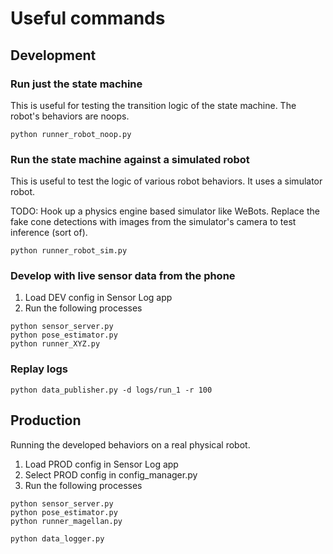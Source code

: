 # Useful commands

## Development

### Run just the state machine

This is useful for testing the transition logic of the state machine. The robot's behaviors are noops.

```
python runner_robot_noop.py
```

### Run the state machine against a simulated robot

This is useful to test the logic of various robot behaviors. It uses a simulator robot.

TODO: Hook up a physics engine based simulator like WeBots. Replace the fake cone detections with images from the simulator's camera to test inference (sort of).

```
python runner_robot_sim.py
```

### Develop with live sensor data from the phone

1. Load DEV config in Sensor Log app
2. Run the following processes

```
python sensor_server.py
python pose_estimator.py
python runner_XYZ.py
```

### Replay logs

```
python data_publisher.py -d logs/run_1 -r 100
```

## Production

Running the developed behaviors on a real physical robot.

1. Load PROD config in Sensor Log app
2. Select PROD config in config_manager.py
3. Run the following processes

```
python sensor_server.py
python pose_estimator.py
python runner_magellan.py

python data_logger.py
```
